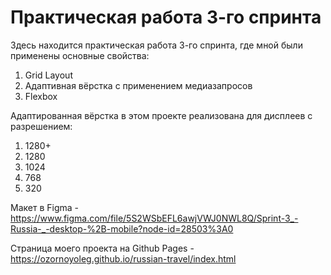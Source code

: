# Практическая работа 3-го спринта

Здесь находится практическая работа 3-го спринта, где мной были применены основные свойства:

1. Grid Layout
2. Адаптивная вёрстка с применением медиазапросов
3. Flexbox

Адаптированная вёрстка в этом проекте реализована для дисплеев с разрешением:

1. 1280+
2. 1280
3. 1024
4. 768
5. 320

Макет в Figma - https://www.figma.com/file/5S2WSbEFL6awjVWJ0NWL8Q/Sprint-3_-Russia-_-desktop-%2B-mobile?node-id=28503%3A0

Страница моего проекта на Github Pages - https://ozornoyoleg.github.io/russian-travel/index.html
